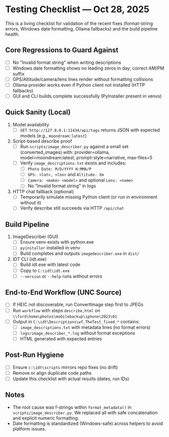 # Testing Checklist — Oct 28, 2025

This is a living checklist for validation of the recent fixes (format-string errors, Windows date formatting, Ollama fallbacks) and the build pipeline health.

## Core Regressions to Guard Against
- [ ] No "Invalid format string" when writing descriptions
- [ ] Windows date formatting shows no leading zeros in day; correct AM/PM suffix
- [ ] GPS/Altitude/camera/lens lines render without formatting collisions
- [ ] Ollama provider works even if Python client not installed (HTTP fallbacks)
- [ ] GUI and CLI builds complete successfully (PyInstaller present in venvs)

## Quick Sanity (Local)
1) Model availability
   - [ ] `GET http://127.0.0.1:11434/api/tags` returns JSON with expected models (e.g., `moondream:latest`)

2) Script-based describe proof
   - [ ] Run `scripts/image_describer.py` against a small set (converted_images) with:
         provider=ollama, model=moondream:latest, prompt-style=narrative, max-files=5
   - [ ] Verify `image_descriptions.txt` exists and includes:
       - [ ] `Photo Date: M/D/YYYY H:MMA/P`
       - [ ] `GPS: <lat>, <lon>` and `Altitude: Xm`
       - [ ] `Camera: <make> <model>` and optional `Lens: <name>`
       - [ ] No "Invalid format string" in logs

3) HTTP chat fallback (optional)
   - [ ] Temporarily simulate missing Python client (or run in environment without it)
   - [ ] Verify describe still succeeds via HTTP `/api/chat`

## Build Pipeline
1) ImageDescriber (GUI)
   - [ ] Ensure venv exists with python.exe
   - [ ] `pyinstaller` installed in venv
   - [ ] Build completes and outputs `imagedescriber.exe` in `dist/`

2) IDT CLI (idt.exe)
   - [ ] Build idt.exe with latest code
   - [ ] Copy to `C:\idt\idt.exe`
   - [ ] `--version` or `--help` runs without errors

## End-to-End Workflow (UNC Source)
- [ ] If HEIC not discoverable, run ConvertImage step first to JPEGs
- [ ] Run `workflow` with steps `describe,html` on `\\ford\home\photos\mobilebackup\iphone\2023\01`
- [ ] Output in `C:\idt\Descriptions\wf_TheTest_fixed_*` contains:
  - [ ] `image_descriptions.txt` with metadata lines (no format errors)
  - [ ] `logs/image_describer_*.log` without format exceptions
  - [ ] HTML generated with expected entries

## Post-Run Hygiene
- [ ] Ensure `c:\idt\scripts` mirrors repo fixes (no drift)
- [ ] Remove or align duplicate code paths
- [ ] Update this checklist with actual results (dates, run IDs)

## Notes
- The root cause was f-strings within `format_metadata()` in `scripts/image_describer.py`. We replaced all with safe concatenation and explicit numeric formatting.
- Date formatting is standardized (Windows-safe) across helpers to avoid platform issues.
